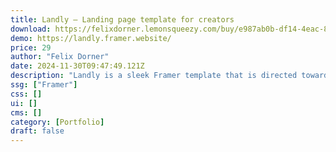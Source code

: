 ```yaml
---
title: Landly — Landing page template for creators
download: https://felixdorner.lemonsqueezy.com/buy/e987ab0b-df14-4eac-819e-d5ebbfcbbe00
demo: https://landly.framer.website/
price: 29
author: "Felix Dorner"
date: 2024-11-30T09:47:49.121Z
description: "Landly is a sleek Framer template that is directed towards digital creators."
ssg: ["Framer"]
css: []
ui: []
cms: []
category: [Portfolio]
draft: false
---
```

